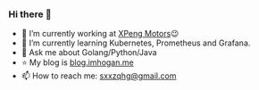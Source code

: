 ### Hi there 👋

<!--
**qihonggang/qihonggang** is a ✨ _special_ ✨ repository because its `README.md` (this file) appears on your GitHub profile.
Here are some ideas to get you started: 

- 🔭 I’m currently working on ...
- 🌱 I’m currently learning ...
- 👯 I’m looking to collaborate on ...
- 🤔 I’m looking for help with ...
- 💬 Ask me about ...
- 📫 How to reach me: ...
- 😄 Pronouns: ...
- ⚡ Fun fact: ...
- #START_SECTION:waka# #END_SECTION:waka#
-->

- 🔭 I’m currently working at [XPeng Motors](https://www.xiaopeng.com/)😉
- 🌱 I’m currently learning Kubernetes, Prometheus and Grafana.
- 💬 Ask me about Golang/Python/Java
- :star: My blog is [blog.imhogan.me](http://blog.imhogan.me)
- 📫 How to reach me: sxxzqhg@gmail.com
